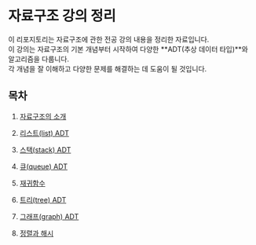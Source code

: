 # 자료구조 강의 정리

이 리포지토리는 자료구조에 관한 전공 강의 내용을 정리한 자료입니다.  
이 강의는 자료구조의 기본 개념부터 시작하여 다양한 **ADT(추상 데이터 타입)**와 알고리즘을 다룹니다.  
각 개념을 잘 이해하고 다양한 문제를 해결하는 데 도움이 될 것입니다.

## 목차

1. [자료구조의 소개](1.md)

2. [리스트(list) ADT](2.md)

3. [스택(stack) ADT](자료구조/3.md)

4. [큐(queue) ADT](자료구조/큐.md)

5. [재귀함수](자료구조/트리.md)
 
5. [트리(tree) ADT](자료구조/트리.md)

6. [그래프(graph) ADT](자료구조/그래프.md)

5. [정렬과 해시](자료구조/트리.md)
